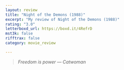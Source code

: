 ```yaml
---
layout: review
title: "Night of the Demons (1988)"
excerpt: "My review of Night of the Demons (1988)"
rating: "3.0"
letterboxd_url: https://boxd.it/4RefrD
mst3k: false
rifftrax: false
category: movie_review

---
```


<blockquote><i>Freedom is power
</i><i>— Catwoman</i></blockquote>